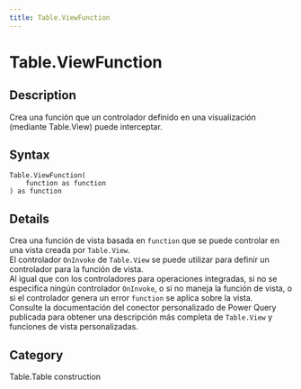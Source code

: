 ```yaml
---
title: Table.ViewFunction
---
```


# Table.ViewFunction


## Description

Crea una función que un controlador definido en una visualización (mediante Table.View) puede interceptar.


## Syntax

```powerquery
Table.ViewFunction(
    function as function
) as function
```


## Details

Crea una función de vista basada en <code>function</code> que se puede controlar en una vista creada por <code>Table.View</code>.<br />El controlador <code>OnInvoke</code> de <code>Table.View</code> se puede utilizar para definir un controlador para la función de vista.<br />Al igual que con los controladores para operaciones integradas, si no se especifica ningún controlador <code>OnInvoke</code>, o si no maneja la función de vista, o si el controlador genera un error <code>function</code> se aplica sobre la vista.<br />Consulte la documentación del conector personalizado de Power Query publicada para obtener una descripción más completa de <code>Table.View</code> y funciones de vista personalizadas.<br />



## Category
Table.Table construction
